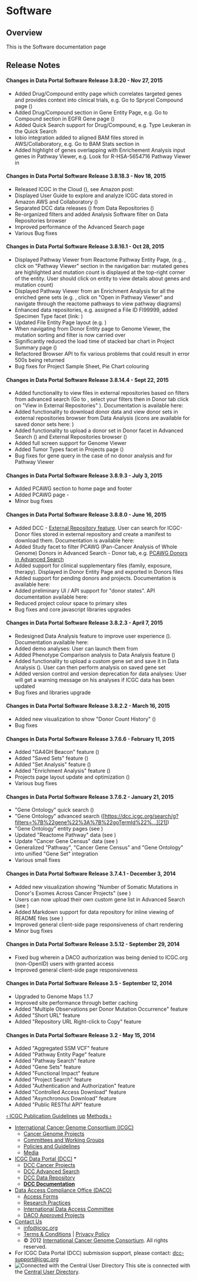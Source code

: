 # Software

## Overview

This is the Software documentation page

## Release Notes

#### Changes in Data Portal Software Release 3.8.20 - Nov 27, 2015
* Added Drug/Compound entity page which correlates targeted genes and provides context into clinical trials, e.g. Go to Sprycel Compound page ()
* Added Drug/Compound section in Gene Entity Page, e.g. Go to Compound section in EGFR Gene page ()
* Added Quick Search support for Drug/Compound, e.g. Type Leukeran in the Quick Search
* Iobio integration added to aligned BAM files stored in AWS/Collaboratory, e.g. Go to BAM Stats section in
* Added highlight of genes overlapping with Enrichement Analysis input genes in Pathway Viewer, e.g. Look for R-HSA-5654716 Pathway Viewer in

#### Changes in Data Portal Software Release 3.8.18.3 - Nov 18, 2015
* Released ICGC in the Cloud (), see Amazon post:
* Displayed User Guide to explore and analyze ICGC data stored in Amazon AWS and Collaboratory ()
* Separated DCC data releases () from Data Repositories ()
* Re-organized filters and added Analysis Software filter on Data Repositories browser
* Improved performance of the Advanced Search page
* Various Bug fixes

#### Changes in Data Portal Software Release 3.8.16.1 - Oct 28, 2015
* Displayed Pathway Viewer from Reactome Pathway Entity Page, (e.g. , click on "Pathway Viewer" section in the navigation bar: mutated genes are highlighted and mutation count is displayed at the top-right corner of the entity. User should click on entity to view details about genes and mutation count)
* Displayed Pathway Viewer from an Enrichment Analysis for all the enriched gene sets (e.g. , click on "Open in Pathway Viewer" and navigate through the reactome pathways to view pathway diagrams)
* Enhanced data repositories, e.g. assigned a File ID FI99999, added Specimen Type facet (link: )
* Updated File Entity Page layout (e.g. )
* When navigating from Donor Entity page to Genome Viewer, the mutation sorting and filter is now carried over
* Significantly reduced the load time of stacked bar chart in Project Summary page ()
* Refactored Browser API to fix various problems that could result in error 500s being returned
* Bug fixes for Project Sample Sheet, Pie Chart colouring

#### Changes in Data Portal Software Release 3.8.14.4 - Sept 22, 2015
* Added functionality to view files in external repositories based on filters from advanced search (Go to , select your filters then in Donor tab click on "View in External Repositories" ). Documentation is available here:
* Added functionality to download donor data and view donor sets in external repositories browser from Data Analysis (icons are available for saved donor sets here: )
* Added functionality to upload a donor set in Donor facet in Advanced Search () and External Repositories browser ()
* Added full screen support for Genome Viewer
* Added Tumor Types facet in Projects page ()
* Bug fixes for gene query in the case of no donor analysis and for Pathway Viewer

#### Changes in Data Portal Software Release 3.8.9.3 - July 3, 2015
* Added PCAWG section to home page and footer
* Added PCAWG page -
* Minor bug fixes

#### Changes in Data Portal Software Release 3.8.8.0 - June 16, 2015
* Added DCC - [External Repository feature][19]. User can search for ICGC-Donor files stored in external repository and create a manifest to download them. Documentation is available here:
* Added Study facet to filter PCAWG (Pan-Cancer Analysis of Whole Genome) Donors in Advanced Search - Donor tab, e.g. [ PCAWG Donors in Advanced Search ][20]
* Added support for clinical supplementary files (family, exposure, therapy). Displayed in Donor Entity Page and exported in Donors files
* Added support for pending donors and projects. Documentation is available here:
* Added preliminary UI / API support for "donor states". API documentation available here:
* Reduced project colour space to primary sites
* Bug fixes and core javascript libraries upgrades

#### Changes in Data Portal Software Release 3.8.2.3 - April 7, 2015
* Redesigned Data Analysis feature to improve user experience (). Documentation available here:
* Added demo analyses: User can launch them from
* Added Phenotype Comparison analysis to Data Analysis feature ()
* Added functionality to upload a custom gene set and save it in Data Analysis (). User can then perform analysis on saved gene set
* Added version control and version deprecation for data analyses: User will get a warning message on his analyses if ICGC data has been updated
* Bug fixes and libraries upgrade

#### Changes in Data Portal Software Release 3.8.2.2 - March 16, 2015
* Added new visualization to show "Donor Count History" ()
* Bug fixes

#### Changes in Data Portal Software Release 3.7.6.6 - February 11, 2015
* Added "GA4GH Beacon" feature ()
* Added "Saved Sets" feature ()
* Added "Set Analysis" feature ()
* Added "Enrichment Analysis" feature ()
* Projects page layout update and optimization ()
* Various bug fixes

#### Changes in Data Portal Software Release 3.7.6.2 - January 21, 2015
* "Gene Ontology" quick search ()
* "Gene Ontology" advanced search ([https://dcc.icgc.org/search/g?filters=%7B%22gene%22%3A%7B%22goTermId%22%...][21])
* "Gene Ontology" entity pages (see )
* Updated "Reactome Pathway" data (see )
* Update "Cancer Gene Census" data (see )
* Generalized "Pathway", "Cancer Gene Census" and "Gene Ontology" into unified "Gene Set" integration
* Various small fixes

#### Changes in Data Portal Software Release 3.7.4.1 - December 3, 2014
* Added new visualization showing "Number of Somatic Mutations in Donor's Exomes Across Cancer Projects" (see )
* Users can now upload their own custom gene list in Advanced Search (see )
* Added Markdown support for data repository for inline viewing of README files (see )
* Improved general client-side page responsiveness of chart rendering
* Minor bug fixes

#### Changes in Data Portal Software Release 3.5.12 - September 29, 2014
* Fixed bug wherein a DACO authorization was being denied to ICGC.org (non-OpenID) users with granted access
* Improved general client-side page responsiveness

#### Changes in Data Portal Software Release 3.5 - September 12, 2014
* Upgraded to Genome Maps 1.1.7
* Improved site performance through better caching
* Added "Multiple Observations per Donor Mutation Occurrence" feature
* Added "Short URL" feature
* Added "Repository URL Right-click to Copy" feature

#### Changes in Data Portal Software Release 3.2 - May 15, 2014
* Added "Aggregated SSM VCF" feature
* Added "Pathway Entity Page" feature
* Added "Pathway Search" feature
* Added "Gene Sets" feature
* Added "Functional Impact" feature
* Added "Project Search" feature
* Added "Authentication and Authorization" feature
* Added "Controlled Access Download" feature
* Added "Asynchronous Download" feature
* Added "Public RESTful API" feature

[‹ ICGC Publication Guidelines][22] [up][23] [Methods ›][24]

* [International Cancer Genome Consortium (ICGC)][25]
    * [Cancer Genome Projects][26]
    * [Committees and Working Groups][27]
    * [Policies and Guidelines][28]
    * [Media][29]
* [ICGC Data Portal (DCC)][2]
    *
    * [DCC Cancer Projects][30]
    * [DCC Advanced Search][31]
    * [DCC Data Repository][32]
    * [**DCC Documentation**][33]
* [Data Access Compliance Office (DACO)][3]
    * [Access Forms][34]
    * [Research Practices][35]
    * [International Data Access Committee][36]
    * [DACO Approved Projects][37]
* [Contact Us][4]
    * [info@icgc.org][4]
    * [Terms & Conditions][38] | [Privacy Policy][39]
    * © 2012 [International Cancer Genome Consortium][25]. All rights reserved.
* For ICGC Data Portal (DCC) submission support, please contact:  [dcc-support@icgc.org][40]
* ![Connected with the Central User Directory][41] This site is connected with the [Central User Directory][42].

[1]: http://icgc.org
[2]: http://dcc.icgc.org/
[3]: http://icgc.org/daco
[4]: http://icgc.org/icgc/contacts
[5]: /user/login
[6]: https://docs.icgc.org/files/logo_dcc.jpg
[7]: /
[8]: /home ""
[9]: /data-portal "Data Portal"
[10]: /data-submission "Data Submission"
[11]: /contact-us "Contact Us"
[12]: /data-portal
[13]: /access-controlled-data
[14]: /icgc-publication-guidelines
[15]: /portal-software-release-notes
[16]: /methods
[17]: /data-portal-usage
[18]: /data-portal-api
[19]: https://dcc.icgc.org/repository/external
[20]: https://dcc.icgc.org/search?filters=%7B%22donor%22:%7B%22studies%22:%7B%22is%22:%5B%22PCAWG%22%5D%7D%7D%7D
[21]: https://dcc.icgc.org/search/g?filters=%7B%22gene%22%3A%7B%22goTermId%22%3A%7B%22is%22%3A%5B%22GO%3A1901662%22%5D%7D%7D%7D "https://dcc.icgc.org/search/g?filters=%7B%22gene%22%3A%7B%22goTermId%22%3A%7B%22is%22%3A%5B%22GO%3A1901662%22%5D%7D%7D%7D"
[22]: /icgc-publication-guidelines "Go to previous page"
[23]: /data-portal "Go to parent page"
[24]: /methods "Go to next page"
[25]: http://icgc.org/
[26]: http://icgc.org/icgc/cgp
[27]: http://icgc.org/icgc/committees-and-working-groups
[28]: http://icgc.org/icgc/goals-structure-policies-guidelines
[29]: http://icgc.org/icgc/media
[30]: http://dcc.icgc.org/projects
[31]: http://dcc.icgc.org/search
[32]: http://dcc.icgc.org/repository
[33]: http://docs.icgc.org
[34]: http://icgc.org/daco/access-forms
[35]: http://icgc.org/daco/research-practices
[36]: http://icgc.org/daco/idac
[37]: http://icgc.org/daco/approved-projects
[38]: http://icgc.org/terms-and-conditions
[39]: http://icgc.org/privacy-policy
[40]: mailto:dcc-support@icgc.org
[41]: https://docs.icgc.org/sites/all/modules/ud/images/white-cud-badge.png "Connected with the Central User Directory"
[42]: http://cud.oicr.on.ca/node/7656 "More about the Central User Directory"
